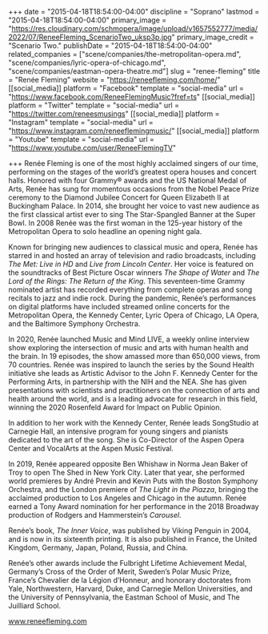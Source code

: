 +++
date = "2015-04-18T18:54:00-04:00"
discipline = "Soprano"
lastmod = "2015-04-18T18:54:00-04:00"
primary_image = "https://res.cloudinary.com/schmopera/image/upload/v1657552777/media/2022/07/ReneeFleming_ScenarioTwo_uksp3p.jpg"
primary_image_credit = "Scenario Two."
publishDate = "2015-04-18T18:54:00-04:00"
related_companies = ["scene/companies/the-metropolitan-opera.md", "scene/companies/lyric-opera-of-chicago.md", "scene/companies/eastman-opera-theatre.md"]
slug = "renee-fleming"
title = "Renée Fleming"
website = "https://reneefleming.com/home/"
[[social_media]]
platform = "Facebook"
template = "social-media"
url = "https://www.facebook.com/ReneeFlemingMusic?fref=ts"
[[social_media]]
platform = "Twitter"
template = "social-media"
url = "https://twitter.com/reneesmusings"
[[social_media]]
platform = "Instagram"
template = "social-media"
url = "https://www.instagram.com/reneeflemingmusic/"
[[social_media]]
platform = "Youtube"
template = "social-media"
url = "https://www.youtube.com/user/ReneeFlemingTV"

+++
Renée Fleming is one of the most highly acclaimed singers of our time, performing on the stages of the world’s greatest opera houses and concert halls. Honored with four Grammy® awards and the US National Medal of Arts, Renée has sung for momentous occasions from the Nobel Peace Prize ceremony to the Diamond Jubilee Concert for Queen Elizabeth II at Buckingham Palace. In 2014, she brought her voice to vast new audience as the first classical artist ever to sing The Star-Spangled Banner at the Super Bowl. In 2008 Renée was the first woman in the 125-year history of the Metropolitan Opera to solo headline an opening night gala.

Known for bringing new audiences to classical music and opera, Renée has starred in and hosted an array of television and radio broadcasts, including _The Met: Live in HD_ and _Live from Lincoln Center_. Her voice is featured on the soundtracks of Best Picture Oscar winners _The Shape of Water_ and _The Lord of the Rings: The Return of the King_. This seventeen-time Grammy nominated artist has recorded everything from complete operas and song recitals to jazz and indie rock. During the pandemic, Renée’s performances on digital platforms have included streamed online concerts for the Metropolitan Opera, the Kennedy Center, Lyric Opera of Chicago, LA Opera, and the Baltimore Symphony Orchestra.

In 2020, Renée launched Music and Mind LIVE, a weekly online interview show exploring the intersection of music and arts with human health and the brain. In 19 episodes, the show amassed more than 650,000 views, from 70 countries. Renée was inspired to launch the series by the Sound Health initiative she leads as Artistic Advisor to the John F. Kennedy Center for the Performing Arts, in partnership with the NIH and the NEA. She has given presentations with scientists and practitioners on the connection of arts and health around the world, and is a leading advocate for research in this field, winning the 2020 Rosenfeld Award for Impact on Public Opinion.

In addition to her work with the Kennedy Center, Renée leads SongStudio at Carnegie Hall, an intensive program for young singers and pianists dedicated to the art of the song. She is Co-Director of the Aspen Opera Center and VocalArts at the Aspen Music Festival.

In 2019, Renée appeared opposite Ben Whishaw in Norma Jean Baker of Troy to open The Shed in New York City. Later that year, she performed world premieres by André Previn and Kevin Puts with the Boston Symphony Orchestra, and the London premiere of _The Light in the Piazza_, bringing the acclaimed production to Los Angeles and Chicago in the autumn. Renée earned a Tony Award nomination for her performance in the 2018 Broadway production of Rodgers and Hammerstein’s _Carousel_. 

Renée’s book, _The Inner Voice_, was published by Viking Penguin in 2004, and is now in its sixteenth printing. It is also published in France, the United Kingdom, Germany, Japan, Poland, Russia, and China.

Renée’s other awards include the Fulbright Lifetime Achievement Medal, Germany’s Cross of the Order of Merit, Sweden’s Polar Music Prize, France’s Chevalier de la Légion d’Honneur, and honorary doctorates from Yale, Northwestern, Harvard, Duke, and Carnegie Mellon Universities, and the University of Pennsylvania, the Eastman School of Music, and The Juilliard School.

www.reneefleming.com
